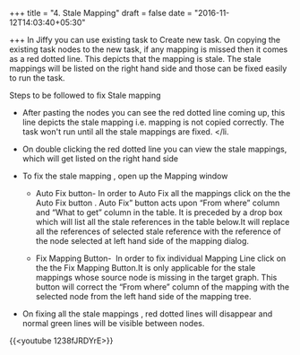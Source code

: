 +++
title = "4. Stale Mapping"
draft = false
date = "2016-11-12T14:03:40+05:30"

+++
In Jiffy you can use existing task to Create new task. On copying the existing task nodes to the new task, if any mapping is missed then it comes as a red dotted line. This depicts that the mapping is stale. The stale mappings will be listed on the right hand side and those can be fixed easily to run the task.


Steps to be followed to fix Stale mapping
<br/>

* After pasting the nodes you can see the red dotted line coming up, this line depicts the stale mapping i.e. mapping is not copied correctly. The task won't run until all the stale mappings are fixed. </li.

+ On double clicking the red dotted line you can view the stale mappings, which will get listed on the right hand side

+ To fix the stale mapping , open up the Mapping window</li>

    + Auto Fix button- In order to Auto Fix all the mappings click on the the Auto Fix button . Auto Fix” button acts upon “From where” column and “What to get” column in the table. It is preceded by a drop box which will list all the stale references in the table below.It will replace all the references of selected stale reference with the reference of the node selected at left hand side of the mapping dialog.

    + Fix Mapping Button-  In order to fix individual Mapping Line click on the the Fix Mapping Button.It is only applicable for the stale mappings whose source node is missing in the target graph. This button will correct the “From where” column of the mapping with the selected node from the left hand side of the mapping tree.

+ On fixing all the stale mappings , red dotted lines will disappear and normal green lines will be visible between nodes.

{{<youtube 1238fJRDYrE>}}



